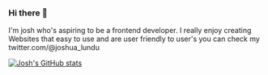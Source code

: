 ### Hi there 👋

I'm josh who's aspiring  to be a frontend developer. I really enjoy creating Websites that easy to use and are user friendly to user's
you can check my twitter.com/@joshua_lundu

[![Josh's GitHub stats](https://github-readme-stats.vercel.app/api?0Fly98=0Fly98&show_icons=true&theme=dark)](https://github.com/0Fly98)
